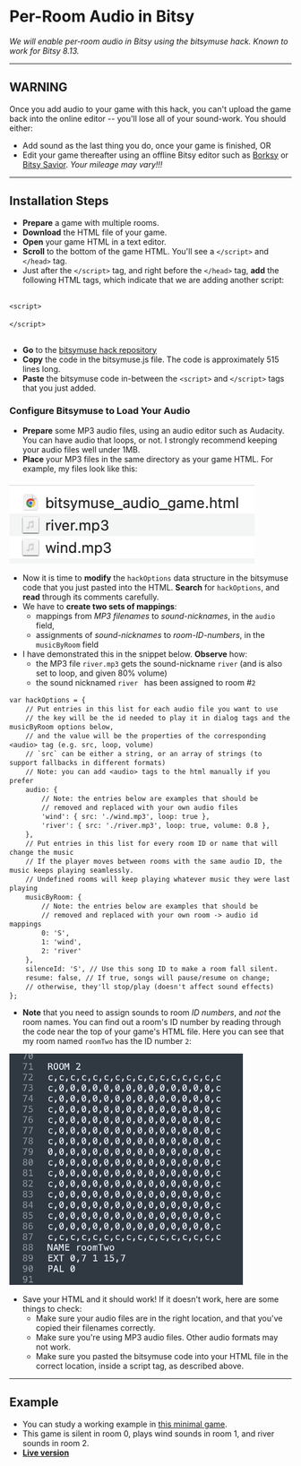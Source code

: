 
# Per-Room Audio in Bitsy

*We will enable per-room audio in Bitsy using the bitsymuse hack. Known to work for Bitsy 8.13.*

---

## WARNING

Once you add audio to your game with this hack, you can't upload the game back into the online editor -- you'll lose all of your sound-work. You should either: 

* Add sound as the last thing you do, once your game is finished, OR
* Edit your game thereafter using an offline Bitsy editor such as [Borksy](https://ayolland.itch.io/borksy) or [Bitsy Savior](https://aloelazoe.itch.io/bitsy-savior). *Your mileage may vary!!!*

---

## Installation Steps

* **Prepare** a game with multiple rooms. 
* **Download** the HTML file of your game.
* **Open** your game HTML in a text editor. 
* **Scroll** to the bottom of the game HTML. You'll see a `</script>` and `</head>` tag.
* Just after the `</script>` tag, and right before the  `</head>` tag, **add** the following HTML tags, which indicate that we are adding another script: 

```

<script>

</script>


```

* **Go** to the [bitsymuse hack repository](https://github.com/seleb/bitsy-hacks/blob/main/dist/bitsymuse.js)
* **Copy** the code in the bitsymuse.js file. The code is approximately 515 lines long. 
* **Paste** the bitsymuse code in-between the `<script>` and `</script>` tags that you just added. 


### Configure Bitsymuse to Load Your Audio

* **Prepare** some MP3 audio files, using an audio editor such as Audacity. You can have audio that loops, or not. I strongly recommend keeping your audio files well under 1MB.
* **Place** your MP3 files in the same directory as your game HTML. For example, my files look like this: 

![directory_screenshot.png](img/directory_screenshot.png) 

* Now it is time to **modify** the `hackOptions` data structure in the bitsymuse code that you just pasted into the HTML. **Search** for `hackOptions`, and **read** through its comments carefully. 
* We have to **create two sets of mappings**: 
  * mappings from *MP3 filenames* to *sound-nicknames*, in the `audio` field,
  * assignments of *sound-nicknames* to *room-ID-numbers*, in the `musicByRoom` field
* I have demonstrated this in the snippet below. **Observe** how: 
  * the MP3 file `river.mp3` gets the sound-nickname `river` (and is also set to loop, and given 80% volume)
  * the sound nicknamed `river ` has been assigned to room #`2`


```
var hackOptions = {
	// Put entries in this list for each audio file you want to use
	// the key will be the id needed to play it in dialog tags and the musicByRoom options below,
	// and the value will be the properties of the corresponding <audio> tag (e.g. src, loop, volume)
	// `src` can be either a string, or an array of strings (to support fallbacks in different formats)
	// Note: you can add <audio> tags to the html manually if you prefer
	audio: {
		// Note: the entries below are examples that should be 
		// removed and replaced with your own audio files
		'wind': { src: './wind.mp3', loop: true },
		'river': { src: './river.mp3', loop: true, volume: 0.8 },
	},
	// Put entries in this list for every room ID or name that will change the music
	// If the player moves between rooms with the same audio ID, the music keeps playing seamlessly.
	// Undefined rooms will keep playing whatever music they were last playing
	musicByRoom: {
		// Note: the entries below are examples that should be 
		// removed and replaced with your own room -> audio id mappings
		0: 'S',
		1: 'wind', 
		2: 'river'
	},
	silenceId: 'S', // Use this song ID to make a room fall silent.
	resume: false, // If true, songs will pause/resume on change;
	// otherwise, they'll stop/play (doesn't affect sound effects)
};
```

* **Note** that you need to assign sounds to room *ID numbers*, and *not* the room names. You can find out a room's ID number by reading through the code near the top of your game's HTML file. Here you can see that my room named `roomTwo` has the ID number `2`:

![room-code-screenshot.png](img/room-code-screenshot.png)

* Save your HTML and it should work! If it doesn't work, here are some things to check: 
  * Make sure your audio files are in the right location, and that you've copied their filenames correctly. 
  * Make sure you're using MP3 audio files. Other audio formats may not work. 
  * Make sure you pasted the bitsymuse code into your HTML file in the correct location, inside a script tag, as described above. 


---

## Example

* You can study a working example in [this minimal game](bitsymuse_audio_game.html). 
* This game is silent in room 0, plays wind sounds in room 1, and river sounds in room 2. 
* [**Live version**](https://raw.githack.com/golanlevin/60-120/main/2025/lectures/interactive_narrative/bitsy_hacks/bitsy_audio/bitsymuse_audio_game.html)


